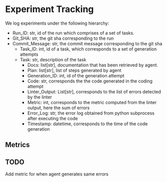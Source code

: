 # Experiment Tracking

We log experiments under the following hierarchy:

- Run_ID: str, id of the run which comprises of a set of tasks.
- Git_SHA: str, the git sha corresponding to the run
- Commit_Message: str, the commit message corresponding to the git sha
  - Task_ID: int, id of a task, which corresponds to a set of generation attempts
  - Task: str, description of the task
    - Docs: list[str], documentation that has been retrieved by agent.
    - Plan: list[str], list of steps generated by agent
    - Generation_ID: int, id of the generation attempt
    - Code: str, corresponds the the code generated in the coding attempt
    - Linter_Output: List[str], corresponds to the list of errors detected by the linter
    - Metric: int, corresponds to the metric computed from the linter output, here the sum of errors
    - Error_Log: str, the error log obtained from python subprocess after executing the code
    - Timestamp: datetime, corresponds to the time of the code generation

## Metrics

## TODO

Add metric for when agent generates same errors

